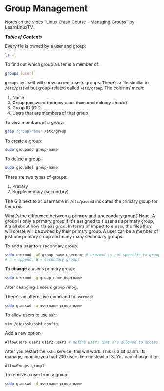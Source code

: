 # Group Management

Notes on the video "Linux Crash Course - Managing Groups" by LearnLinuxTV.

[***Table of Contents***](/README.md)  

Every file is owned by a user and group:
    
```bash
ls -l
```

To find out which group a user is a member of:

```bash
groups [user]
```

`groups` by itself will show current user's groups. There's a file similiar to
`/etc/passwd` but group-related called `/etc/group`. The columns mean:

1. Name
1. Group password (nobody uses them and nobody should)
1. Group ID (GID)
1. Users that are members of that group

To view members of a group:

```bash
grep "group-name" /etc/group
```

To create a group:

```bash
sudo groupadd group-name
```

To delete a group:

```bash
sudo groupdel group-name
```

There are two types of groups:

1. Primary
2. Supplementary (secondary)

The GID next to an username in `/etc/passwd` indicates the primary group for
the user.

What's the difference between a primary and a secondary group? None. A group is
only a primary group if it's assigned to a user as a primary group, it's all
about how it's assigned. In terms of impact to a user, the files they will
create will be owned by their primary group. A user can be a member of just one
primary group and many many secondary groups.

To add a user to a secondary group:

```bash
sudo usermod -aG group-name username # usermod is not specific to groups     
# a = append, G = secondary groups
```

To **change** a user's primary group:

```bash
sudo usermod -g group-name username
```

After changing a user's group relog.

There's an alternative command to `usermod`:

```bash
sudo gpasswd -a username group-name
```

To allow users to use `ssh`:

```bash
vim /etc/ssh/sshd_config
```

Add a new option:

```bash
AllowUsers user1 user2 user3 # define users that are allowed to access ssh
```

After you restart the `sshd` service, this will work. This is a bit painful to
manage, imagine you had 200 users here instead of 3. You can change it to:

```bash
AllowGroups group1
```

To remove a user from a group:

```bash
sudo gpasswd -d username group-name
```
